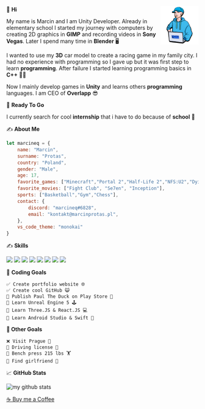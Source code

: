 <img align="right" src="https://raw.githubusercontent.com/MarcineQFiverrHosting/portfolio-school-internship/main/img/avatar_t2.png" width="100px"></img>

👋 **Hi**

My name is Marcin and I am Unity Developer. Already in elementary school I started my journey with computers by creating 2D graphics in **GIMP** and recording videos in **Sony Vegas**. Later I spend many time in **Blender** 🖥️

I wanted to use my **3D** car model to create a racing game in my family city. I had no experience with programming so I gave up but it was first step to learn **programming**. After failure I started learning programming basics in **C++** 👨‍💻 

Now I mainly develop games in **Unity** and learns others **programming** languages. I am CEO of **Overlapp** 😎

💼 **Ready To Go**

I currently search for cool **internship** that i have to do because of **school** 🏫

✍️ **About Me**

```javascript
let marcineq = {
    name: "Marcin",
    surname: "Protas",
    country: "Poland",
    gender: "Male",
    age: 17,
    favorite_games: ["Minecraft","Portal 2","Half-Life 2","NFS:U2","Dying Light","Witcher 3","We Were Here"],
    favorite_movies: ["Fight Club", "Se7en", "Inception"],
    sports: ["Basketball","Gym","Chess"],
    contact: {
        discord: "marcineq#6828",
        email: "kontakt@marcinprotas.pl",
    },
    vs_code_theme: "monokai"
}
```

✍️ **Skills**

<p>
<img src="https://img.shields.io/badge/Sharp-141414?style=flat&logo=c#">
<img src="https://img.shields.io/badge/Unity-141414?style=flat&logo=unity">
<img src="https://img.shields.io/badge/Blender-141414?style=flat&logo=blender">
<img src="https://img.shields.io/badge/Photoshop-141414?style=flat&logo=adobe">
<img src="https://img.shields.io/badge/Python-141414?style=flat&logo=python">
<img src="https://img.shields.io/badge/HTML-141414?style=flat&logo=html5">
<img src="https://img.shields.io/badge/CSS-141414?style=flat&logo=css3">
<img src="https://img.shields.io/badge/JavaScript-141414?style=flat&logo=javascript">
</p>
    
🎯 **Coding Goals**

```text
✅ Create portfolio website 🌐
✅ Create cool GitHub 😺
🔲 Publish Paul The Duck on Play Store 🦆
🔲 Learn Unreal Engine 5 🕹️
🔲 Learn Three.JS & React.JS 💻
🔲 Learn Android Studio & Swift 📱
```

 **🎯 Other Goals**
 
 ```text
❌ Visit Prague 🏰
🔲 Driving license 🚗
🔲 Bench press 215 lbs 🏋
🔲 Find girlfriend 💖
```

📈 **GitHub Stats**

<img style src="https://github-readme-stats.vercel.app/api/?username=marcineqr&show_icons=true&theme=github_dark" alt="my github stats" /></div>

<a href="https://www.buymeacoffee.com/marcineqr">☕ Buy me a Coffee</a>
